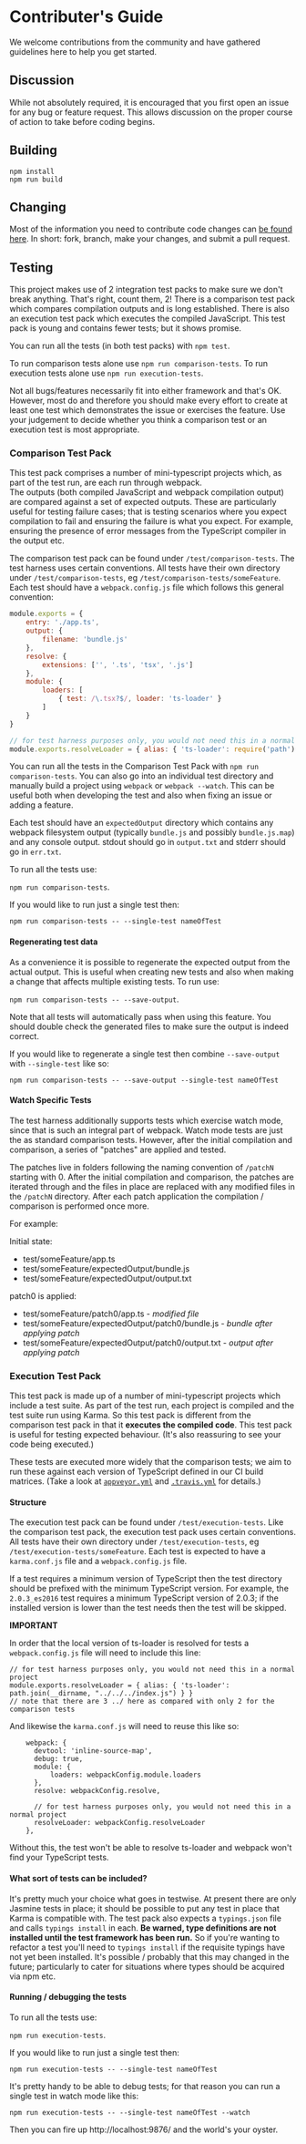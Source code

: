 # Contributer's Guide

We welcome contributions from the community and have gathered guidelines 
here to help you get started.

## Discussion

While not absolutely required, it is encouraged that you first open an issue 
for any bug or feature request. This allows discussion on the proper course of
action to take before coding begins.

## Building

```shell
npm install
npm run build
```

## Changing

Most of the information you need to contribute code changes can [be found here](https://guides.github.com/activities/contributing-to-open-source/).
In short: fork, branch, make your changes, and submit a pull request.

## Testing

This project makes use of 2 integration test packs to make sure we don't break anything. That's right, count them, 2! There is a comparison test pack which compares compilation outputs and is long established.  There is also an execution test pack which executes the compiled JavaScript. This test pack is young and contains fewer tests; but it shows promise.

You can run all the tests (in both test packs) with `npm test`.

To run comparison tests alone use `npm run comparison-tests`.
To run execution tests alone use `npm run execution-tests`.

Not all bugs/features necessarily fit into either framework and that's OK. However, most do and therefore you should make every effort to create at least one test which demonstrates the issue or exercises the feature. Use your judgement to decide whether you think a comparison test or an execution test is most appropriate.

### Comparison Test Pack

This test pack comprises a number of mini-typescript projects which, as part of the test run, are each run through webpack.  
The outputs (both compiled JavaScript and webpack compilation output) are compared against a set of expected 
outputs. These are particularly useful for testing failure cases; that is testing scenarios where you expect compilation
to fail and ensuring the failure is what you expect. For example, ensuring the presence of error messages from the TypeScript 
compiler in the output etc.

The comparison test pack can be found under `/test/comparison-tests`. The test harness uses certain conventions. All tests have their own directory under `/test/comparison-tests`, eg `/test/comparison-tests/someFeature`. Each test should have a `webpack.config.js` file which follows this general convention:

```javascript
module.exports = {
    entry: './app.ts',
    output: {
        filename: 'bundle.js'
    },
    resolve: {
        extensions: ['', '.ts', 'tsx', '.js']
    },
    module: {
        loaders: [
            { test: /\.tsx?$/, loader: 'ts-loader' }
        ]
    }
}

// for test harness purposes only, you would not need this in a normal project
module.exports.resolveLoader = { alias: { 'ts-loader': require('path').join(__dirname, "../../index.js") } }
```

You can run all the tests in the Comparison Test Pack with `npm run comparison-tests`. You can also go into an individual test directory and manually build a project using `webpack` or `webpack --watch`. This can be useful both when developing the test and also when fixing an issue or adding a feature.

Each test should have an `expectedOutput` directory which contains any webpack filesystem output (typically `bundle.js` and possibly `bundle.js.map`) and any console output. stdout should go in `output.txt` and stderr should go in `err.txt`.

To run all the tests use:

`npm run comparison-tests`.

If you would like to run just a single test then:

`npm run comparison-tests -- --single-test nameOfTest`

#### Regenerating test data

As a convenience it is possible to regenerate the expected output from the actual output. This is useful when creating new tests and also when making a change that affects multiple existing tests. To run use:

`npm run comparison-tests -- --save-output`. 

Note that all tests will automatically pass when using this feature. You should double check the generated files to make sure
the output is indeed correct.

If you would like to regenerate a single test then combine `--save-output` with 
`--single-test` like so:

`npm run comparison-tests -- --save-output --single-test nameOfTest`

#### Watch Specific Tests

The test harness additionally supports tests which exercise watch mode, since that is such an integral part of webpack. Watch mode tests are just the as standard comparison tests.  However, after the initial compilation and comparison, a series of "patches" are applied and tested. 

The patches live in folders following the naming convention of `/patchN` starting with 0. After the initial compilation and comparison, the patches are iterated through and the files in place are replaced with any modified files in the `/patchN` directory.  After each patch application the compilation / comparison is performed once more.

For example:

Initial state:
- test/someFeature/app.ts
- test/someFeature/expectedOutput/bundle.js
- test/someFeature/expectedOutput/output.txt

patch0 is applied:
- test/someFeature/patch0/app.ts - *modified file*
- test/someFeature/expectedOutput/patch0/bundle.js - *bundle after applying patch*
- test/someFeature/expectedOutput/patch0/output.txt - *output after applying patch*

### Execution Test Pack

This test pack is made up of a number of mini-typescript projects which include a test suite.  As part of the test run, each project is compiled and the test suite run using Karma. So this test pack is different from the comparison test pack in that it **executes the compiled code**. This test pack is useful for testing expected behaviour.  (It's also reassuring to see your
code being executed.)

These tests are executed more widely that the comparison tests; we aim to run these against each version of TypeScript defined in our CI build matrices. (Take a look at [`appveyor.yml`](appveyor.yml) and [`.travis.yml`](.travis.yml) for details.)

#### Structure

The execution test pack can be found under `/test/execution-tests`. Like the comparison test pack, the execution test pack uses certain conventions. All tests have their own directory under `/test/execution-tests`, eg `/test/execution-tests/someFeature`. Each test is expected to have a `karma.conf.js` file and a `webpack.config.js` file.

If a test requires a minimum version of TypeScript then the test directory should be prefixed with the minimum TypeScript version.  For example, the `2.0.3_es2016` test requires a minimum TypeScript version of 2.0.3; if the installed version is lower than the test needs then the test will be skipped.

**IMPORTANT**

In order that the local version of ts-loader is resolved for tests a `webpack.config.js` file will need to include this line:

```
// for test harness purposes only, you would not need this in a normal project
module.exports.resolveLoader = { alias: { 'ts-loader': path.join(__dirname, "../../../index.js") } }
// note that there are 3 ../ here as compared with only 2 for the comparison tests
```

And likewise the `karma.conf.js` will need to reuse this like so:

```
    webpack: {
      devtool: 'inline-source-map',
      debug: true,
      module: {
          loaders: webpackConfig.module.loaders
      },
      resolve: webpackConfig.resolve,

      // for test harness purposes only, you would not need this in a normal project
      resolveLoader: webpackConfig.resolveLoader
    },
```

Without this, the test won't be able to resolve ts-loader and webpack won't find your TypeScript tests.

#### What sort of tests can be included?

It's pretty much your choice what goes in testwise.  At present there are only Jasmine tests in place; it should be possible to put any test in place that Karma is compatible with. The test pack also expects a `typings.json` file and calls `typings install` in each. **Be warned, type definitions are not installed until the test framework has been run.**  So if you're wanting to refactor a test you'll need to `typings install` if the requisite typings have not yet been installed. It's possible / probably that this may changed in the future; 
particularly to cater for situations where types should be acquired via npm etc.

#### Running / debugging the tests

To run all the tests use:

`npm run execution-tests`.

If you would like to run just a single test then:

`npm run execution-tests -- --single-test nameOfTest`

It's pretty handy to be able to debug tests; for that reason you can run a single test in watch mode like this:

`npm run execution-tests -- --single-test nameOfTest --watch`

Then you can fire up http://localhost:9876/ and the world's your oyster.
